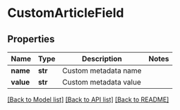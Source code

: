 # CustomArticleField

## Properties
Name | Type | Description | Notes
------------ | ------------- | ------------- | -------------
**name** | **str** | Custom  metadata name | 
**value** | **str** | Custom metadata value | 

[[Back to Model list]](../README.md#documentation-for-models) [[Back to API list]](../README.md#documentation-for-api-endpoints) [[Back to README]](../README.md)


